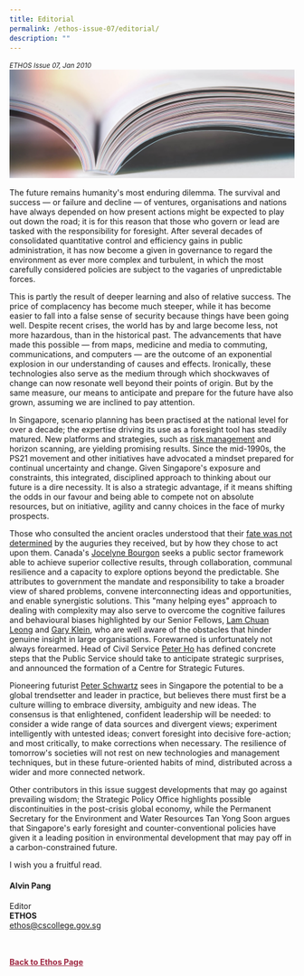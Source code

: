 ```yaml
---
title: Editorial
permalink: /ethos-issue-07/editorial/
description: ""
---
```

<style>

.back a
{
	color: #9f2943;
	font-weight: bold;
}

#banner img
{
	width:100%;
}
	
.author
{
border-bottom: 1px solid black;
margin-top:40px;
padding-bottom:30px;
border-top: 1px solid black;	

}

.author p {
	font-size: 0.9em;
	line-height:24px !important;
	}	

.break
{
   border-top: 1px solid  black;
   border-bottom: 1px solid black;
	 padding:20px;
	text-align:center;
	margin-top:50px;
}
	
.break1
{
font-family: Georgia;
	font-size:20px;
	font-style: italic;
	font-weight: bold;
}

.boxheader {
	color: white !important;
	}	

.containerbox {
	background-color: #eceedb;
	border-radius: 10px;
	padding: 5%;
	margin-top: 5%;
	
	}	

li {
	font-size: 15px !important;
	
	}	

</style>

<em><small>ETHOS Issue 07, Jan 2010</small></em>
<img src="/images/Landing_Banner_Images/knowledge_editorial_banner_01.jpg">


<p>The future remains humanity's most enduring dilemma. The survival and success — or failure and decline — of ventures, organisations and nations have always depended on how present actions might be expected to play out down the road; it is for this reason that those who govern or lead are tasked with the responsibility for foresight. After several decades of consolidated quantitative control and efficiency gains in public administration, it has now become a given in governance to regard the environment as ever more complex and turbulent, in which the most carefully considered policies are subject to the vagaries of unpredictable forces.</p>

<p>This is partly the result of deeper learning and also of relative success. The price of complacency has become much steeper, while it has become easier to fall into a false sense of security because things have been going well. Despite recent crises, the world has by and large become less, not more hazardous, than in the historical past. The advancements that have made this possible — from maps, medicine and media to commuting, communications, and computers — are the outcome of an exponential explosion in our understanding of causes and effects. Ironically, these technologies also serve as the medium through which shockwaves of change can now resonate well beyond their points of origin. But by the same measure, our means to anticipate and prepare for the future have also grown, assuming we are inclined to pay attention.</p>

<p>In Singapore, scenario planning has been practised at the national level for over a decade; the expertise driving its use as a foresight tool has steadily matured. New platforms and strategies, such as <a href="/ethos-issue-07/enterprise-risk-management-strengthening-singapores-advantage/">risk management</a>&nbsp;and horizon scanning, are yielding promising results. Since the mid-1990s, the PS21 movement and other initiatives have advocated a mindset prepared for continual uncertainty and change. Given Singapore's exposure and constraints, this integrated, disciplined approach to thinking about our future is a dire necessity. It is also a strategic advantage, if it means shifting the odds in our favour and being able to compete not on absolute resources, but on initiative, agility and canny choices in the face of murky prospects.</p>

<p>Those who consulted the ancient oracles understood that their <a href="/ethos-issue-07/opinion-the-future-of-futures/">fate was not determined</a>&nbsp;by the auguries they received, but by how they chose to act upon them. Canada's <a href="/ethos-issue-07/serving-beyond-the-predictable/">Jocelyne Bourgon</a>&nbsp;seeks a public sector framework able to achieve superior collective results, through collaboration, communal resilience and a capacity to explore options beyond the predictable. She attributes to government the mandate and responsibility to take a broader view of shared problems, convene interconnecting ideas and opportunities, and enable synergistic solutions. This "many helping eyes" approach to dealing with complexity may also serve to overcome the cognitive failures and behavioural biases highlighted by our Senior Fellows, <a href="/ethos-issue-07/thinking-through-complexity-managing-for-uncertainty/">Lam Chuan Leong</a>&nbsp;and <a href="/ethos-issue-07/opinion-looking-for-trouble/">Gary Klein</a>, who are well aware of the obstacles that hinder genuine insight in large organisations. Forewarned is unfortunately not always forearmed. Head of Civil Service <a href="/ethos-issue-07/thinking-about-the-future-what-the-public-service-can-do/">Peter Ho</a>&nbsp;has defined concrete steps that the Public Service should take to anticipate strategic surprises, and announced the formation of a Centre for Strategic Futures.</p>

<p>Pioneering futurist <a href="/ethos-issue-07/singapore-the-apple-of-nations/">Peter Schwartz</a>&nbsp;sees in Singapore the potential to be a global trendsetter and leader in practice, but believes there must first be a culture willing to embrace diversity, ambiguity and new ideas. The consensus is that enlightened, confident leadership will be needed: to consider a wide range of data sources and divergent views; experiment intelligently with untested ideas; convert foresight into decisive fore-action; and most critically, to make corrections when necessary. The resilience of tomorrow's societies will not rest on new technologies and management techniques, but in these future-oriented habits of mind, distributed across a wider and more connected network.</p>

<p>Other contributors in this issue suggest developments that may go against prevailing wisdom; the Strategic Policy Office highlights possible discontinuities in the post-crisis global economy, while the Permanent Secretary for the Environment and Water Resources Tan Yong Soon argues that Singapore's early foresight and counter-conventional policies have given it a leading position in environmental development that may pay off in a carbon-constrained future.</p>

<p>I wish you a fruitful read.</p>

<h4>Alvin Pang</h4>

<p>Editor
<br>
<strong>ETHOS</strong>
<br>
<a href="mailto:ethos@cscollege.gov.sg">ethos@cscollege.gov.sg</a>
</p>








<br>
<br>	
<div class="back">
<a href="/ethos/">Back to Ethos Page</a>	
</div>